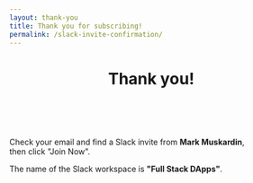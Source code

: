 ```yaml
---
layout: thank-you
title: Thank you for subscribing!
permalink: /slack-invite-confirmation/
---
```


<div id="thank-you">
  <header class="header header--centered">
    <div class="container container--normal">
      <h1 class="header__title">Thank you!</h1>
    </div>
  </header>
  <div class="container container--normal">
      <br />
      <p>Check your email and find a Slack invite from <strong>Mark Muskardin</strong>, <br />then click "Join Now".</p>
      <p>The name of the Slack workspace is <strong>"Full Stack DApps"</strong>.</p>
  </div>
</div>
